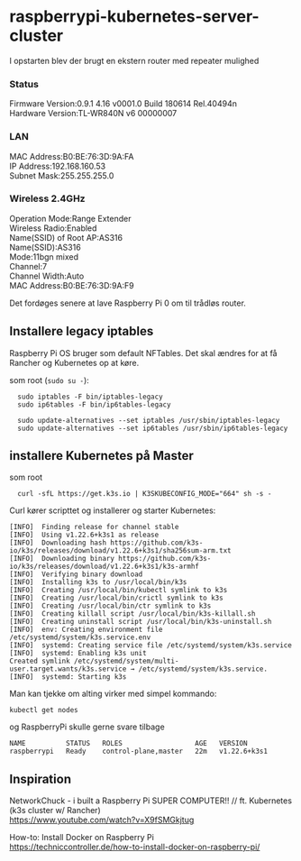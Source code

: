 # raspberrypi-kubernetes-server-cluster

I opstarten blev der brugt en ekstern router med repeater mulighed

### Status
  Firmware Version:0.9.1 4.16 v0001.0 Build 180614 Rel.40494n<br />
  Hardware Version:TL-WR840N v6 00000007<br />

### LAN
  MAC Address:B0:BE:76:3D:9A:FA<br />
  IP Address:192.168.160.53<br />
  Subnet Mask:255.255.255.0<br />
### Wireless 2.4GHz
  Operation Mode:Range Extender<br />
  Wireless Radio:Enabled<br />
  Name(SSID) of Root AP:AS316<br />
  Name(SSID):AS316<br />
  Mode:11bgn mixed<br />
  Channel:7<br />
  Channel Width:Auto<br />
  MAC Address:B0:BE:76:3D:9A:F9<br />

Det fordøges senere at lave Raspberry Pi 0 om til trådløs router.



## Installere legacy iptables
Raspberry Pi OS bruger som default NFTables. Det skal ændres for at få Rancher og Kubernetes op at køre.

som root (```sudo su -```):
```
  sudo iptables -F bin/iptables-legacy
  sudo ip6tables -F bin/ip6tables-legacy
  
  sudo update-alternatives --set iptables /usr/sbin/iptables-legacy
  sudo update-alternatives --set ip6tables /usr/sbin/ip6tables-legacy
```

## installere Kubernetes på Master
som root
```
  curl -sfL https://get.k3s.io | K3SKUBECONFIG_MODE="664" sh -s -
```

Curl kører scripttet og installerer og starter Kubernetes:
```
[INFO]  Finding release for channel stable
[INFO]  Using v1.22.6+k3s1 as release
[INFO]  Downloading hash https://github.com/k3s-io/k3s/releases/download/v1.22.6+k3s1/sha256sum-arm.txt
[INFO]  Downloading binary https://github.com/k3s-io/k3s/releases/download/v1.22.6+k3s1/k3s-armhf
[INFO]  Verifying binary download
[INFO]  Installing k3s to /usr/local/bin/k3s
[INFO]  Creating /usr/local/bin/kubectl symlink to k3s
[INFO]  Creating /usr/local/bin/crictl symlink to k3s
[INFO]  Creating /usr/local/bin/ctr symlink to k3s
[INFO]  Creating killall script /usr/local/bin/k3s-killall.sh
[INFO]  Creating uninstall script /usr/local/bin/k3s-uninstall.sh
[INFO]  env: Creating environment file /etc/systemd/system/k3s.service.env
[INFO]  systemd: Creating service file /etc/systemd/system/k3s.service
[INFO]  systemd: Enabling k3s unit
Created symlink /etc/systemd/system/multi-user.target.wants/k3s.service → /etc/systemd/system/k3s.service.
[INFO]  systemd: Starting k3s
```

Man kan tjekke om alting virker med simpel kommando:
```
kubectl get nodes
```
og RaspberryPi skulle gerne svare tilbage
```
NAME          STATUS   ROLES                  AGE   VERSION
raspberrypi   Ready    control-plane,master   22m   v1.22.6+k3s1
```


## Inspiration
NetworkChuck - i built a Raspberry Pi SUPER COMPUTER!! // ft. Kubernetes (k3s cluster w/ Rancher)<br/>
https://www.youtube.com/watch?v=X9fSMGkjtug

How-to: Install Docker on Raspberry Pi<br/>
https://techniccontroller.de/how-to-install-docker-on-raspberry-pi/

